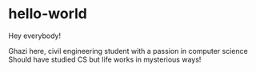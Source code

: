 # hello-world

Hey everybody!

Ghazi here, civil engineering student with a passion in computer science
Should have studied CS but life works in mysterious ways!

